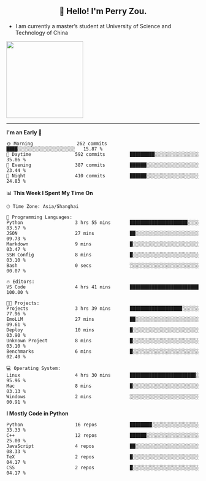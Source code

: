 <h2 align="center">👋 Hello! I'm Perry Zou.</h2>

- I am currently a master’s student at University of Science and Technology of China

<img height=200 align="center" src="https://github-readme-stats.vercel.app/api?username=zonepg" />

-------

<!--START_SECTION:waka-->
**I'm an Early 🐤** 

```text
🌞 Morning                262 commits         ████░░░░░░░░░░░░░░░░░░░░░   15.87 % 
🌆 Daytime                592 commits         █████████░░░░░░░░░░░░░░░░   35.86 % 
🌃 Evening                387 commits         ██████░░░░░░░░░░░░░░░░░░░   23.44 % 
🌙 Night                  410 commits         ██████░░░░░░░░░░░░░░░░░░░   24.83 % 
```


📊 **This Week I Spent My Time On** 

```text
🕑︎ Time Zone: Asia/Shanghai

💬 Programming Languages: 
Python                   3 hrs 55 mins       █████████████████████░░░░   83.57 % 
JSON                     27 mins             ██░░░░░░░░░░░░░░░░░░░░░░░   09.73 % 
Markdown                 9 mins              █░░░░░░░░░░░░░░░░░░░░░░░░   03.47 % 
SSH Config               8 mins              █░░░░░░░░░░░░░░░░░░░░░░░░   03.10 % 
Bash                     0 secs              ░░░░░░░░░░░░░░░░░░░░░░░░░   00.07 % 

🔥 Editors: 
VS Code                  4 hrs 41 mins       █████████████████████████   100.00 % 

🐱‍💻 Projects: 
Projects                 3 hrs 39 mins       ███████████████████░░░░░░   77.96 % 
EmoLLM                   27 mins             ██░░░░░░░░░░░░░░░░░░░░░░░   09.61 % 
Deploy                   10 mins             █░░░░░░░░░░░░░░░░░░░░░░░░   03.90 % 
Unknown Project          8 mins              █░░░░░░░░░░░░░░░░░░░░░░░░   03.10 % 
Benchmarks               6 mins              █░░░░░░░░░░░░░░░░░░░░░░░░   02.40 % 

💻 Operating System: 
Linux                    4 hrs 30 mins       ████████████████████████░   95.96 % 
Mac                      8 mins              █░░░░░░░░░░░░░░░░░░░░░░░░   03.13 % 
Windows                  2 mins              ░░░░░░░░░░░░░░░░░░░░░░░░░   00.91 % 
```

**I Mostly Code in Python** 

```text
Python                   16 repos            ████████░░░░░░░░░░░░░░░░░   33.33 % 
C++                      12 repos            ██████░░░░░░░░░░░░░░░░░░░   25.00 % 
JavaScript               4 repos             ██░░░░░░░░░░░░░░░░░░░░░░░   08.33 % 
TeX                      2 repos             █░░░░░░░░░░░░░░░░░░░░░░░░   04.17 % 
CSS                      2 repos             █░░░░░░░░░░░░░░░░░░░░░░░░   04.17 % 
```




<!--END_SECTION:waka-->
